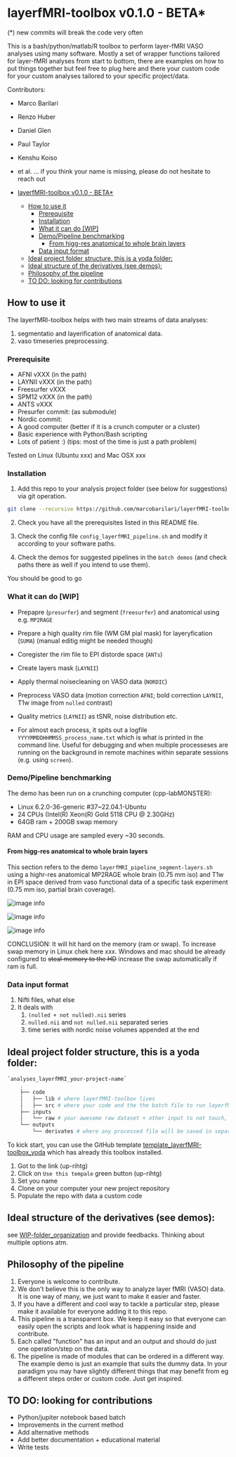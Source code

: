 # layerfMRI-toolbox v0.1.0 - BETA*

(*) new commits will break the code very often

This is a bash/python/matlab/R toolbox to perform layer-fMRI VASO analyses using many software. Mostly a set of wrapper functions tailored for layer-fMRI analyses from start to bottom, there are examples on how to put things together but feel free to plug here and there your custom code for your custom analyses tailored to your specific project/data.

Contributors:

- Marco Barilari
- Renzo Huber
- Daniel Glen
- Paul Taylor
- Kenshu Koiso
- et al. ... if you think your name is missing, please do not hesitate to reach out

- [layerfMRI-toolbox v0.1.0 - BETA\*](#layerfmri-toolbox-v010---beta)
  - [How to use it](#how-to-use-it)
    - [Prerequisite](#prerequisite)
    - [Installation](#installation)
    - [What it can do \[WIP\]](#what-it-can-do-wip)
    - [Demo/Pipeline benchmarking](#demopipeline-benchmarking)
      - [From higg-res anatomical to whole brain layers](#from-higg-res-anatomical-to-whole-brain-layers)
    - [Data input format](#data-input-format)
  - [Ideal project folder structure, this is a yoda folder:](#ideal-project-folder-structure-this-is-a-yoda-folder)
  - [Ideal structure of the derivatives (see demos):](#ideal-structure-of-the-derivatives-see-demos)
  - [Philosophy of the pipeline](#philosophy-of-the-pipeline)
  - [TO DO: looking for contributions](#to-do-looking-for-contributions)

## How to use it

The layerfMRI-toolbox helps with two main streams of data analyses:

1. segmentatio and layerification of anatomical data.
2. vaso timeseries preprocessing.

### Prerequisite

- AFNI vXXX (in the path)
- LAYNII vXXX (in the path)
- Freesurfer vXXX
- SPM12 vXXX (in the path)
- ANTS vXXX
- Presurfer commit: (as submodule)
- Nordic commit:
- A good computer (better if it is a crunch computer or a cluster)
- Basic experience with Python/Bash scripting
- Lots of patient :) (tips: most of the time is just a path problem)

Tested on Linux (Ubuntu xxx) and Mac OSX xxx

### Installation

1. Add this repo to your analysis project folder (see below for suggestions) via git operation.

```bash
git clone --recursive https://github.com/marcobarilari/layerfMRI-toolbox.git
```

2. Check you have all the prerequisites listed in this README file.

3. Check the config file `config_layerfMRI_pipeline.sh` and modify it according to your software paths.

4. Check the demos for suggested pipelines in the `batch demos` (and check paths there as well if you intend to use them).

You should be good to go

### What it can do [WIP]

* Prepapre (`presurfer`) and segment (`freesurfer`) and anatomical using e.g. `MP2RAGE`

* Prepare a high quality rim file (WM GM pial mask) for layeryfication (`SUMA`) (manual editig might be needed though)

* Coregister the rim file to EPI distorde space (`ANTs`)

* Create layers mask (`LAYNII`)

* Apply thermal noisecleaning on VASO data (`NORDIC`)
  
* Preprocess VASO data (motion correction `AFNI`; bold correction `LAYNII`, T1w image from `nulled` contrast)

* Quality metrics (`LAYNII`) as tSNR, noise distribution etc.

* For almost each process, it spits out a logfile `YYYYMMDDHHMMSS_process_name.txt` which is what is printed in the command line. Useful for debugging and when multiple processeses are running on the background in remote machines within separate sessions (e.g. using `screen`).

### Demo/Pipeline benchmarking

The demo has been run on a crunching computer (cpp-labMONSTER):

- Linux 6.2.0-36-generic #37~22.04.1-Ubuntu
- 24 CPUs (Intel(R) Xeon(R) Gold 5118 CPU @ 2.30GHz)
- 64GB ram + 200GB swap memory

RAM and CPU usage are sampled every ~30 seconds.

#### From higg-res anatomical to whole brain layers

This section refers to the demo `layerfMRI_pipeline_segment-layers.sh` using a highr-res anatomical MP2RAGE whole brain (0.75 mm iso) and T1w in EPI space derived from vaso functional data of a specific task experiment (0.75 mm iso, partial brain coverage).

![image info](./src/benchmark/ram.png)

![image info](./src/benchmark/cpu.png)

![image info](./src/benchmark/disk.png)

CONCLUSION: It will hit hard on the memory (ram or swap). To increase swap memory in Linux chek here xxx. Windows and mac should be already configured to ~~steal memory to the HD~~ increase the swap automatically if ram is full.

### Data input format

1. Nifti files, what else
2. It deals with
   1. `(nulled + not nulled).nii` series 
   2. `nulled.nii` and `not nulled.nii` separated series
   3. time series with nordic noise volumes appended at the end

## Ideal project folder structure, this is a yoda folder:

```bash
`analyses_layerfMRI_your-project-name`
    .
    ├── code
    │   ├── lib # where layerfMRI-toolbox lives
    │   ├── src # where your code and the the batch file to run layerfMRI-toolbox live
    ├── inputs
    │   └── raw # your awesome raw dataset + other input to not touch, ideally bidslike format
    └── outputs
        └── derivates # where any processed file will be saved in separate subfolders named by `software-step` 
```

To kick start, you can use the GitHub template [template_layerfMRI-toolbox_yoda](https://github.com/marcobarilari/template_layerfMRI-toolbox_yoda) which has already this toolbox installed. 

1. Got to the link (up-rihtg)
2. Click on `Use this tempale` green button (up-rihtg)
3. Set you name
4. Clone on your computer your new project repository
5. Populate the repo with data a custom code

## Ideal structure of the derivatives (see demos):

see [WIP-folder_organization](WIP-folder_organization.md) and provide feedbacks. Thinking about multiple options atm.

## Philosophy of the pipeline

1. Everyone is welcome to contribute.
2. We don't believe this is the only way to analyze layer fMRI (VASO) data. It is one way of many, we just want to make it easier and faster.
3. If you have a different and cool way to tackle a particular step, please make it available for everyone adding it to this repo. 
4. This pipeline is a transparent box. We keep it easy so that everyone can easily open the scripts and look what is happening inside and contribute.
5. Each called "function" has an input and an output and should do just one operation/step on the data.
6. The pipeline is made of modules that can be ordered in a different way. The example demo is just an example that suits the dummy data. In your paradigm you may have slightly different things that may benefit from eg a different steps order or custom code. Just get inspired.

## TO DO: looking for contributions

- Python/jupiter notebook based batch
- Improvements in the current method
- Add alternative methods
- Add better documentation + educational material
- Write tests